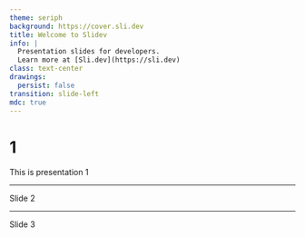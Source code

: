 ```yaml
---
theme: seriph
background: https://cover.sli.dev
title: Welcome to Slidev
info: |
  Presentation slides for developers.
  Learn more at [Sli.dev](https://sli.dev)
class: text-center
drawings:
  persist: false
transition: slide-left
mdc: true
---
```


# 1

This is presentation 1

---

Slide 2

---

Slide 3
